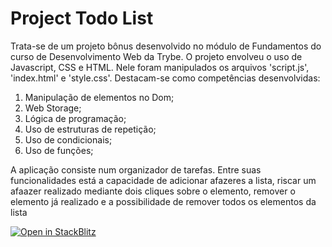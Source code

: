 <h1>Project Todo List</h1>
<p>Trata-se de um projeto bônus desenvolvido no módulo de Fundamentos do curso de Desenvolvimento Web da Trybe. O projeto envolveu o uso de Javascript, CSS e HTML. Nele foram manipulados os arquivos 'script.js', 'index.html' e 'style.css'. Destacam-se como competências desenvolvidas: </p>
<ol>
  <li>Manipulação de elementos no Dom;</li>
  <li>Web Storage;</li>
  <li>Lógica de programação;</li>
  <li>Uso de estruturas de repetição;</li>
  <li>Uso de condicionais;</li>
  <li>Uso de funções;</li>
</ol>
<p>A aplicação consiste num organizador de tarefas. Entre suas funcionalidades está a capacidade de adicionar afazeres a lista, riscar um afaazer realizado mediante dois cliques sobre o elemento, remover o elemento já realizado e a possibilidade de remover todos os elementos da lista</p>

[![Open in StackBlitz](https://developer.stackblitz.com/img/open_in_stackblitz.svg)](https://stackblitz.com/github/SamuelRocha91/TodoList)

